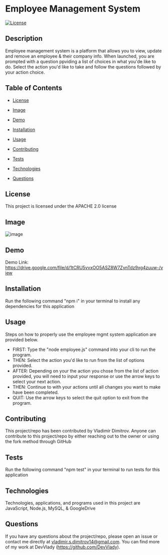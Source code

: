 # Employee Management System

[![License](https://img.shields.io/badge/License-Apache%202.0-blue.svg)](https://opensource.org/licenses/Apache-2.0)

## Description

Employee management system is a platform that allows you to view, update and remove an employee & their company info. When launched, you are prompted with a question ppviding a list of choices in what you'de like to do. Select the action you'd like to take and follow the questions followed by your action choice.

## Table of Contents

* [License](#license)

* [Image](#image)

* [Demo](#demo)

* [Installation](#installation)

* [Usage](#usage)

* [Contributing](#contributing)

* [Tests](#tests)

* [Technologies](#technologies)

* [Questions](#questions)

## License

This project is licensed under the APACHE 2.0 license

## Image

![image](https://user-images.githubusercontent.com/71519918/103469068-d9509e00-4d25-11eb-8796-fde42030b076.png)

## Demo

Demo Link: https://drive.google.com/file/d/1tCRU5vvxOO5ASZ8W7ZynTdz9xg4zuuw-/view

## Installation

Run the following command "npm i" in your terminal to install any dependencies for this application

## Usage

Steps on how to properly use the employee mgmt system application are provided below.

* FIRST: Type the "node employee.js" command into your cli to run the program.
* THEN: Select the action you'd like to run from the list of options provided.
* AFTER: Depending on your the action you chose from the list of action provided, you will need to input your response or use the arrow keys to select your next action.
* THEN: Continue to with your actions until all changes you want to make have been completed.
* QUIT: Use the arrow keys to select the quit option to exit from the program.

## Contributing

This project/repo has been contributed by Vladimir Dimitrov. Anyone can contribute to this project/repo by either reaching out to the owner or using the fork method through GitHub

## Tests

Run the following command "npm test" in your terminal to run tests for this application

## Technologies

Technologies, applications, and programs used in this project are JavaScript, Node.js, MySQL, & GoogleDrive

## Questions

If you have any questions about the project/repo, please open an issue or contact me directly at <vladimir.s.dimitrov14@gmail.com>.
You can find more of my work at DevVlady (https://github.com/DevVlady).